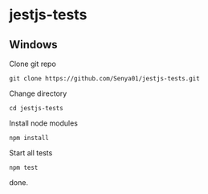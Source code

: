 # jestjs-tests

## Windows

Clone git repo
```
git clone https://github.com/Senya01/jestjs-tests.git
```
Сhange directory
```
cd jestjs-tests
```
Install node modules
```
npm install
```
Start all tests
```
npm test
```
done.
